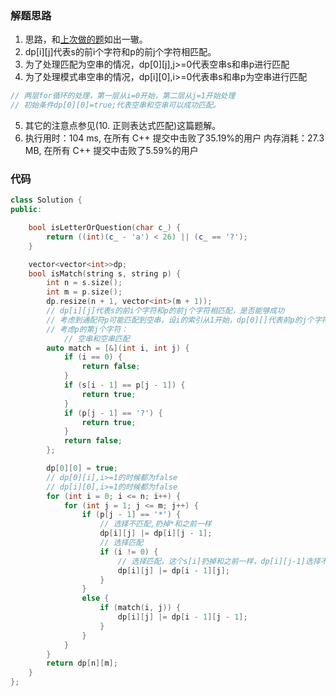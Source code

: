 ### 解题思路
1. 思路，和[上次做的题](https://leetcode-cn.com/problems/regular-expression-matching/)如出一辙。
2. dp[i][j]代表s的前i个字符和p的前j个字符相匹配。
3. 为了处理匹配为空串的情况，dp[0][j],j>=0代表空串s和串p进行匹配
4. 为了处理模式串空串的情况，dp[i][0],i>=0代表串s和串p为空串进行匹配
```cpp
// 两层for循环的处理，第一层从i=0开始，第二层从j=1开始处理
// 初始条件dp[0][0]=true;代表空串和空串可以成功匹配。
```
5. 其它的注意点参见(10. 正则表达式匹配)这篇题解。
6. 执行用时：104 ms, 在所有 C++ 提交中击败了35.19%的用户
内存消耗：27.3 MB, 在所有 C++ 提交中击败了5.59%的用户

### 代码

```cpp
class Solution {
public:

	bool isLetterOrQuestion(char c_) {
		return ((int)(c_ - 'a') < 26) || (c_ == '?');
	}

	vector<vector<int>>dp;
	bool isMatch(string s, string p) {
		int n = s.size();
		int m = p.size();
		dp.resize(n + 1, vector<int>(m + 1));
		// dp[i][j]代表s的前i个字符和p的前j个字符相匹配，是否能够成功
		// 考虑到通配符p可能匹配到空串，设i的索引从1开始，dp[0][]代表前p的j个字符匹配空串
		// 考虑p的第j个字符：
			// 空串和空串匹配
		auto match = [&](int i, int j) {
			if (i == 0) {
				return false;
			}
			if (s[i - 1] == p[j - 1]) {
				return true;
			}
			if (p[j - 1] == '?') {
				return true;
			}
			return false;
		};

		dp[0][0] = true;
		// dp[0][i],i>=1的时候都为false
		// dp[i][0],i>=1的时候都为false
		for (int i = 0; i <= n; i++) {
			for (int j = 1; j <= m; j++) {
				if (p[j - 1] == '*') {
					// 选择不匹配,扔掉*和之前一样
					dp[i][j] |= dp[i][j - 1];
					// 选择匹配
					if (i != 0) {
						// 选择匹配，这个s[i]扔掉和之前一样，dp[i][j-1]选择不匹配
						dp[i][j] |= dp[i - 1][j];
					}
				}
				else {
					if (match(i, j)) {
						dp[i][j] |= dp[i - 1][j - 1];
					}
				}
			}
		}
		return dp[n][m];
	}
};

```